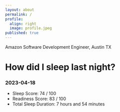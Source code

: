 ```yaml
---
layout: about
permalink: /
profile:
  align: right
  image: profile.jpeg
published: true
---
```


Amazon Software Development Engineer, Austin TX

# How did I sleep last night? 
### 2023-04-18
- Sleep Score: 74 / 100
- Readiness Score: 83 / 100 
- Total Sleep Duration: 7 hours and 54 minutes

